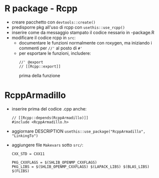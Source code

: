 # R package - Rcpp
- creare pacchetto con `devtools::create()`
- predisporre pkg all'uso di rcpp con `usethis::use_rcpp()`
- inserire come da messaggio stampato il codice nessario in <pkg-name>-package.R
- modificare il codice rcpp in `src`:
  - documentare le funzioni normalmente con roxygen, ma iniziando i commenti per
    `//'` al posto di `#'`
  - per esportare le funzioni, includere:
    ```
    //' @export
    // [[Rcpp::export]]
    ```
    prima della funzione

# RcppArmadillo
- inserire prima del codice .cpp anche:
   ```
   // [[Rcpp::depends(RcppArmadillo)]]
   #include <RcppArmadillo.h>
   ```
- aggiornare DESCRIPTION
  `usethis::use_package("RcppArmadillo", "LinkingTo")`

- aggiungere file `Makevars` sotto `src/`:
  ```
  CXX_STD = CXX11

  PKG_CXXFLAGS = $(SHLIB_OPENMP_CXXFLAGS)
  PKG_LIBS = $(SHLIB_OPENMP_CXXFLAGS) $(LAPACK_LIBS) $(BLAS_LIBS) $(FLIBS)
  ```
